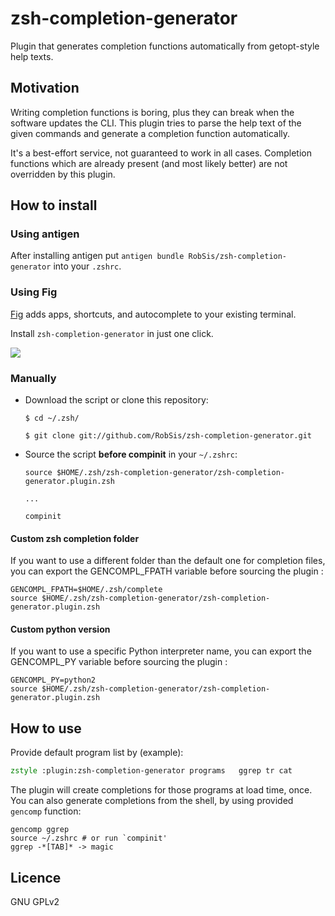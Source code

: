 zsh-completion-generator
========================

Plugin that generates completion functions automatically from getopt-style help texts.

Motivation
----------

Writing completion functions is boring, plus they can break when
the software updates the CLI. This plugin tries to parse the help text
of the given commands and generate a completion function automatically.

It's a best-effort service, not guaranteed to work in all cases.
Completion functions which are already present (and most likely better)
are not overridden by this plugin.

How to install
--------------

### Using antigen

After installing antigen put `antigen bundle RobSis/zsh-completion-generator`
into your `.zshrc`.

### Using Fig

[Fig](https://fig.io) adds apps, shortcuts, and autocomplete to your existing terminal.

Install `zsh-completion-generator` in just one click.

<a href="https://fig.io/plugins/other/zsh-completion-generator_RobSis" target="_blank"><img src="https://fig.io/badges/install-with-fig.svg" /></a>

### Manually

* Download the script or clone this repository:

    `$ cd ~/.zsh/`

    `$ git clone git://github.com/RobSis/zsh-completion-generator.git`

* Source the script **before compinit** in your `~/.zshrc`:

    `source $HOME/.zsh/zsh-completion-generator/zsh-completion-generator.plugin.zsh`

    `...`

    `compinit`

#### Custom zsh completion folder

If you want to use a different folder than the default one for completion files, you can export the GENCOMPL_FPATH variable before sourcing the plugin :

    GENCOMPL_FPATH=$HOME/.zsh/complete
    source $HOME/.zsh/zsh-completion-generator/zsh-completion-generator.plugin.zsh

#### Custom python version

If you want to use a specific Python interpreter name, you can export the
GENCOMPL_PY variable before sourcing the plugin :

    GENCOMPL_PY=python2
    source $HOME/.zsh/zsh-completion-generator/zsh-completion-generator.plugin.zsh

How to use
----------

Provide default program list by (example):

```zsh
zstyle :plugin:zsh-completion-generator programs   ggrep tr cat
```

The plugin will create completions for those programs at load time, once.
You can also generate completions from the shell, by using provided `gencomp`
function:

    gencomp ggrep
    source ~/.zshrc # or run `compinit'
    ggrep -*[TAB]* -> magic

Licence
-------

GNU GPLv2
